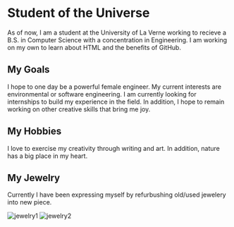 # Student of the Universe 
As of now, I am a student at the University of La Verne working to recieve a B.S. in Computer Science with a concentration in Engineering. I am working on my own to learn about HTML and the benefits of GitHub. 

## My Goals
I hope to one day be a powerful female engineer. My current interests are environmental or software engineering. I am currently looking for internships to build my experience in the field. In addition, I hope to remain working on other creative skills that bring me joy. 

## My Hobbies
I love to exercise my creativity through writing and art. In addition, nature has a big place in my heart. 

## My Jewelry 
Currently I have been expressing myself by refurbushing old/used jewelery into new piece. 

![jewelry1](CT1.jpg)
![jewelry2](CT2.jpg)

